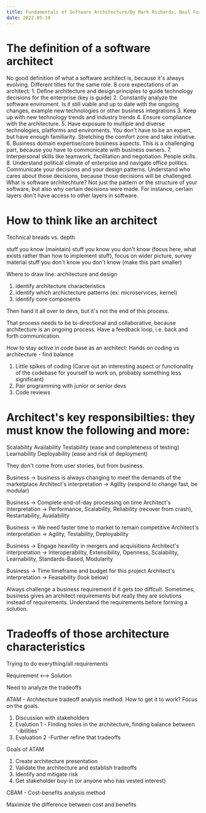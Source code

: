 ```yaml
---
title: Fundamentals of Software Architecture/By Mark Richards, Neal Ford
date: 2022-05-10
---
```


# The definition of a software architect

No good definition of what a software architect is, because it's always evolving.
Different titles for the same role.
8 core expectations of an architect:
	1. Define architecture and design principles to guide technology decisions for the enterprise (key is guide)
	2. Constantly analyze the software enviroment. Is it still viable and up to date with the ongoing changes, example new technologies or other business integrations
	3. Keep up with new technology trends and industry trends
	4. Ensure compliance with the architecture. 
	5. Have exposure to multiple and diverse technologies, platforms and enviroments. You don't have to be an expert, but have enough familiarity. Stretching the comfort zone and take initiative.
	6. Business domain expertise/core business aspects. This is a challenging part, because you have to communicate with business owners.
	7. Interpersonal skills like teamwork, facilitation and negotiation. People skills.
	8. Understand political climate of enterprise and navigate office politics. Communicate your decisions and your design patterns. Understand who cares about those decisions, because those decisions will be challenged.
What is software architechture? Not just the pattern or the structure of your software, but also why certain decisions were made. For instance, certain layers don't have access to other layers in software.

# How to think like an architect
Technical breads vs. depth

stuff you know (maintain)
stuff you know you don't know (focus here, what exists rather than how to implement stuff), focus on wider picture, survey material
stuff you don't know you don't know (make this part smaller)

Where to draw line: architecture and design

1. identify architecture characteristics
2. identify which archictecture patterns (ex: microservices, kernel)
3. identify core components

Then hand it all over to devs, but it's not the end of this process.

That process needs to be bi-directional and collaborative, because architecture is an ongoing process. Have a feedback loop, i.e. back and forth communication.

How to stay active in code base as an architect: Hands on coding vs architecture - find balance
1. Little spikes of coding (Carve out an interesting aspect or functionality of the codebase for yourself to work on, probably something less significant)
2. Pair programming with junior or senior devs
3. Code reviews

# Architect's key responsibilties: they must know the following and more:

Scalability
Availability
Testability (ease and completeness of testing)
Learnability
Deployability (ease and risk of deployment)

They don't come from user stories, but from business.

Business -> business is always changing to meet the demands of the marketplace
Architect's interpretation -> Agility (respond to change fast, be modular)

Business -> Complete end-of-day processing on time
Architect's interpretation -> Performance, Scalability, Reliability (recover from crash), Restartability, Availability

Business -> We need faster time to market to remain competitive
Architect's interpretation -> Agility, Testability, Deployability

Business -> Engage heavility in mergers and acquisitions
Architect's interpretation -> Interoperability, Extensibility, Openness, Scalability, Learnability, Standards-Based, Modularity

Business -> Time timeframe and budget for this project
Architect's interpretation -> Feasability (look below)

Always challenge a business requirement if it gets too diffcult. Sometimes, business gives an architect requirements but really they are solutions instead of requirements. Understand the requirements before forming a solution.  

# Tradeoffs of those architecture characteristics

Trying to do everything/all requirements

Requirement <--> Solution

Need to analyze the tradeoffs

ATAM - Architecture tradeoff analysis method. How to get it to work? Focus on the goals.

1. Discussion with stakeholders
2. Evalution 1 - Finding holes in the architecture, finding balance between '-ibilities'
3. Evaluation 2 -Further refine that tradeoffs

Goals of ATAM
1. Create architecture presentation
2. Validate the architecture and establish tradeoffs
3. Identify and mitigate risk
4. Get stakeholder buy-in (or anyone who has vested interest)

CBAM - Cost-benefits analysis method

Maximize the difference between cost and benefits